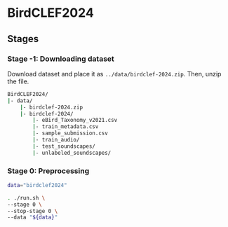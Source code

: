 # BirdCLEF2024

## Stages

### Stage -1: Downloading dataset

Download dataset and place it as `../data/birdclef-2024.zip`.
Then, unzip the file.

```sh
BirdCLEF2024/
|- data/
    |- birdclef-2024.zip
    |- birdclef-2024/
        |- eBird_Taxonomy_v2021.csv
        |- train_metadata.csv
        |- sample_submission.csv
        |- train_audio/
        |- test_soundscapes/
        |- unlabeled_soundscapes/
```

### Stage 0: Preprocessing

```sh
data="birdclef2024"

. ./run.sh \
--stage 0 \
--stop-stage 0 \
--data "${data}"
```
